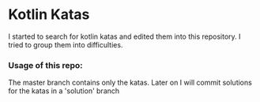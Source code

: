# Kotlin Katas

I started to search for kotlin katas and edited them into this repository.
I tried to group them into difficulties.

### Usage of this repo:
The master branch contains only the katas.
Later on I will commit solutions for the katas in a 'solution' branch
